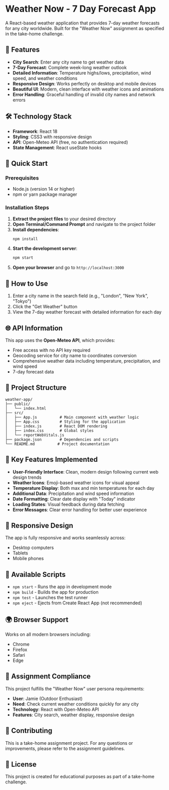 # Weather Now - 7 Day Forecast App

A React-based weather application that provides 7-day weather forecasts for any city worldwide. Built for the "Weather Now" assignment as specified in the take-home challenge.

## 🌟 Features

- **City Search**: Enter any city name to get weather data
- **7-Day Forecast**: Complete week-long weather outlook
- **Detailed Information**: Temperature highs/lows, precipitation, wind speed, and weather conditions
- **Responsive Design**: Works perfectly on desktop and mobile devices
- **Beautiful UI**: Modern, clean interface with weather icons and animations
- **Error Handling**: Graceful handling of invalid city names and network errors

## 🛠️ Technology Stack

- **Framework**: React 18
- **Styling**: CSS3 with responsive design
- **API**: Open-Meteo API (free, no authentication required)
- **State Management**: React useState hooks

## 🚀 Quick Start

### Prerequisites
- Node.js (version 14 or higher)
- npm or yarn package manager

### Installation Steps

1. **Extract the project files** to your desired directory
2. **Open Terminal/Command Prompt** and navigate to the project folder
3. **Install dependencies**:
   ```bash
   npm install
   ```
4. **Start the development server**:
   ```bash
   npm start
   ```
5. **Open your browser** and go to `http://localhost:3000`

## 📱 How to Use

1. Enter a city name in the search field (e.g., "London", "New York", "Tokyo")
2. Click the "Get Weather" button
3. View the 7-day weather forecast with detailed information for each day

## 🌐 API Information

This app uses the **Open-Meteo API**, which provides:
- Free access with no API key required
- Geocoding service for city name to coordinates conversion
- Comprehensive weather data including temperature, precipitation, and wind speed
- 7-day forecast data

## 📂 Project Structure

```
weather-app/
├── public/
│   └── index.html
├── src/
│   ├── App.js          # Main component with weather logic
│   ├── App.css         # Styling for the application
│   ├── index.js        # React DOM rendering
│   ├── index.css       # Global styles
│   └── reportWebVitals.js
├── package.json        # Dependencies and scripts
└── README.md          # Project documentation
```

## 🎨 Key Features Implemented

- **User-Friendly Interface**: Clean, modern design following current web design trends
- **Weather Icons**: Emoji-based weather icons for visual appeal
- **Temperature Display**: Both max and min temperatures for each day
- **Additional Data**: Precipitation and wind speed information
- **Date Formatting**: Clear date display with "Today" indicator
- **Loading States**: Visual feedback during data fetching
- **Error Messages**: Clear error handling for better user experience

## 📱 Responsive Design

The app is fully responsive and works seamlessly across:
- Desktop computers
- Tablets
- Mobile phones

## 🔧 Available Scripts

- `npm start` - Runs the app in development mode
- `npm build` - Builds the app for production
- `npm test` - Launches the test runner
- `npm eject` - Ejects from Create React App (not recommended)

## 🌍 Browser Support

Works on all modern browsers including:
- Chrome
- Firefox
- Safari
- Edge

## 📝 Assignment Compliance

This project fulfills the "Weather Now" user persona requirements:
- **User**: Jamie (Outdoor Enthusiast)
- **Need**: Check current weather conditions quickly for any city
- **Technology**: React with Open-Meteo API
- **Features**: City search, weather display, responsive design

## 🤝 Contributing

This is a take-home assignment project. For any questions or improvements, please refer to the assignment guidelines.

## 📄 License

This project is created for educational purposes as part of a take-home challenge.